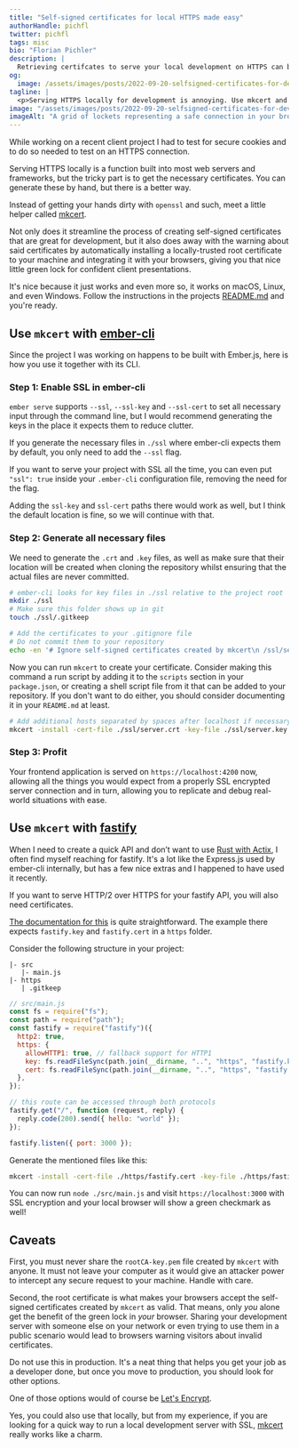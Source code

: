 ```yaml
---
title: "Self-signed certificates for local HTTPS made easy"
authorHandle: pichfl
twitter: pichfl
tags: misc
bio: "Florian Pichler"
description: |
  Retrieving certifcates to serve your local development on HTTPS can be cumbersome. Use mkcert to automate the process, here is how.
og:
  image: /assets/images/posts/2022-09-20-selfsigned-certificates-for-development/og-image.png
tagline: |
  <p>Serving HTTPS locally for development is annoying. Use mkcert and get started in minutes.</p>
image: "/assets/images/posts/2022-09-20-selfsigned-certificates-for-development/signed.jpg"
imageAlt: "A grid of lockets representing a safe connection in your browser"
---
```


While working on a recent client project I had to test for secure cookies and to
do so needed to test on an HTTPS connection.

Serving HTTPS locally is a function built into most web servers and frameworks,
but the tricky part is to get the necessary certificates. You can generate these
by hand, but there is a better way.

Instead of getting your hands dirty with `openssl` and such, meet a little
helper called [mkcert][mkcert].

[mkcert]: https://github.com/FiloSottile/mkcert/

Not only does it streamline the process of creating self-signed certificates
that are great for development, but it also does away with the warning about
said certificates by automatically installing a locally-trusted root certificate
to your machine and integrating it with your browsers, giving you that nice
little green lock for confident client presentations.

It's nice because it just works and even more so, it works on macOS, Linux, and
even Windows. Follow the instructions in the projects [README.md][readme] and
you're ready.

## Use `mkcert` with [ember-cli][ember-cli]

Since the project I was working on happens to be built with Ember.js, here is
how you use it together with its CLI.

### Step 1: Enable SSL in ember-cli

`ember serve` supports `--ssl`, `--ssl-key` and `--ssl-cert` to set all
necessary input through the command line, but I would recommend generating the
keys in the place it expects them to reduce clutter.

If you generate the necessary files in `./ssl` where ember-cli expects them by
default, you only need to add the `--ssl` flag.

If you want to serve your project with SSL all the time, you can even put
`"ssl": true` inside your `.ember-cli` configuration file, removing the need for
the flag.

Adding the `ssl-key` and `ssl-cert` paths there would work as well, but I think
the default location is fine, so we will continue with that.

### Step 2: Generate all necessary files

We need to generate the `.crt` and `.key` files, as well as make sure that their
location will be created when cloning the repository whilst ensuring that the
actual files are never committed.

```bash
# ember-cli looks for key files in ./ssl relative to the project root
mkdir ./ssl
# Make sure this folder shows up in git
touch ./ssl/.gitkeep

# Add the certificates to your .gitignore file
# Do not commit them to your repository
echo -en '# Ignore self-signed certificates created by mkcert\n /ssl/server.crt\n/ssl/server.key\n' >> .gitignore
```

Now you can run `mkcert` to create your certificate. Consider making this
command a run script by adding it to the `scripts` section in your
`package.json`, or creating a shell script file from it that can be added to
your repository. If you don't want to do either, you should consider documenting
it in your `README.md` at least.

```bash
# Add additional hosts separated by spaces after localhost if necessary
mkcert -install -cert-file ./ssl/server.crt -key-file ./ssl/server.key localhost
```

### Step 3: Profit

Your frontend application is served on `https://localhost:4200` now, allowing
all the things you would expect from a properly SSL encrypted server connection
and in turn, allowing you to replicate and debug real-world situations with
ease.

## Use `mkcert` with [fastify][fastify]

When I need to create a quick API and don’t want to use [Rust with
Actix][actix], I often find myself reaching for fastify. It's a lot like the
Express.js used by ember-cli internally, but has a few nice extras and I
happened to have used it recently.

If you want to serve HTTP/2 over HTTPS for your fastify API, you will also need
certificates.

[The documentation for this][fastify-https] is quite straightforward. The
example there expects `fastify.key` and `fastify.cert` in a `https` folder.

Consider the following structure in your project:

```
|- src
   |- main.js
|- https
   | .gitkeep
```

```js
// src/main.js
const fs = require("fs");
const path = require("path");
const fastify = require("fastify")({
  http2: true,
  https: {
    allowHTTP1: true, // fallback support for HTTP1
    key: fs.readFileSync(path.join(__dirname, "..", "https", "fastify.key")),
    cert: fs.readFileSync(path.join(__dirname, "..", "https", "fastify.cert")),
  },
});

// this route can be accessed through both protocols
fastify.get("/", function (request, reply) {
  reply.code(200).send({ hello: "world" });
});

fastify.listen({ port: 3000 });
```

Generate the mentioned files like this:

```bash
mkcert -install -cert-file ./https/fastify.cert -key-file ./https/fastify.key localhost
```

You can now run `node ./src/main.js` and visit `https://localhost:3000` with SSL
encryption and your local browser will show a green checkmark as well!

## Caveats

First, you must never share the `rootCA-key.pem` file created by `mkcert` with
anyone. It must not leave your computer as it would give an attacker power to
intercept any secure request to your machine. Handle with care.

Second, the root certificate is what makes your browsers accept the self-signed
certificates created by `mkcert` as valid. That means, only _you_ alone get the
benefit of the green lock in _your_ browser. Sharing your development server
with someone else on your network or even trying to use them in a public
scenario would lead to browsers warning visitors about invalid certificates.

Do not use this in production. It's a neat thing that helps you get your job as
a developer done, but once you move to production, you should look for other
options.

One of those options would of course be [Let's Encrypt][letsencrypt].

Yes, you could also use that locally, but from my experience, if you are looking
for a quick way to run a local development server with SSL, [mkcert][mkcert]
really works like a charm.

[actix]: https://actix.rs/docs/http2/
[ember-cli]: https://cli.emberjs.com/
[fastify-https]:
  https://www.fastify.io/docs/latest/Reference/HTTP2/#secure-https
[fastify]: https://www.fastify.io
[letsencrypt]: https://letsencrypt.org
[readme]:
  https://github.com/FiloSottile/mkcert/blob/master/README.md#installation

